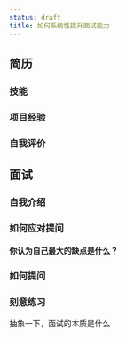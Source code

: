 ```yaml
---
status: draft
title: 如何系统性提升面试能力
---
```

## 简历
### 技能
### 项目经验
### 自我评价
## 面试
### 自我介绍
### 如何应对提问
#### 你认为自己最大的缺点是什么？
### 如何提问
### 刻意练习
抽象一下，面试的本质是什么
